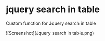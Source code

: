 # jquery search in table
Custom function for Jquery search in table

![Screenshot](Jquery search in table.png)

